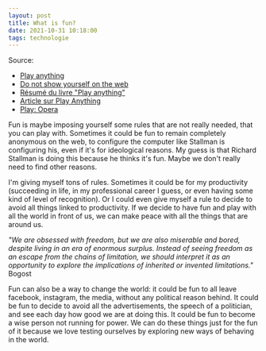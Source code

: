 ```yaml
---
layout: post
title: What is fun?
date: 2021-10-31 10:18:00
tags: technologie
---
```


Source:

- [Play anything](https://www.youtube.com/watch?v=83FbAKf7wUQ&t=327s)
- [Do not show yourself on the web](https://stallman.org/stallman-computing.html)
- [Résumé du livre "Play anything"](https://www.youtube.com/watch?v=Ratw3o_omIU)
- [Article sur Play Anything](http://www.chroniquesvideoludiques.com/play-anything-le-dernier-livre-de-ian-bogost/)
- [Play: Opera](https://www.youtube.com/watch?v=hy6SOqKJjDU)

Fun is maybe imposing yourself some rules that are not really needed, that you can play with. Sometimes it could be fun to remain completely anonymous on the web, to configure the computer like Stallman is configuring his, even if it's for ideological reasons. My guess is that Richard Stallman is doing this because he thinks it's fun. Maybe we don't really need to find other reasons. 

I'm giving myself tons of rules. Sometimes it could be for my productivity (succeeding in life, in my professional career I guess, or even having some kind of level of recognition). Or I could even give myself a rule to decide to avoid all things linked to productivity. If we decide to have fun and play with all the world in front of us, we can make peace with all the things that are around us.

<em>"We are obsessed with freedom, but we are also miserable and bored, despite living in an era of enormous
surplus. Instead of seeing freedom as an escape from the chains of limitation, we should interpret it as an
opportunity to explore the implications of inherited or invented limitations."</em> Bogost

Fun can also be a way to change the world: it could be fun to all leave facebook, instagram, the media, without any political reason behind. It could be fun to decide to avoid all the advertisements, the speech of a politician, and see each day how good we are at doing this. It could be fun to become a wise person not running for power. We can do these things just for the fun of it because we love testing ourselves by exploring new ways of behaving in the world.
